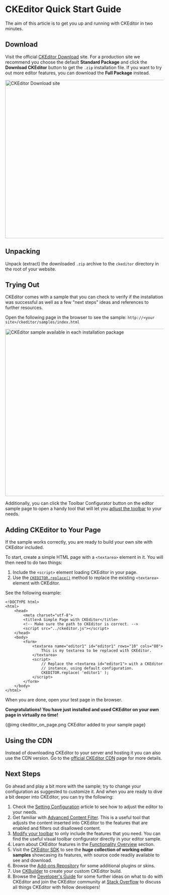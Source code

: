 <!--
Copyright (c) 2003-2017, CKSource - Frederico Knabben. All rights reserved.
For licensing, see LICENSE.md.
-->

# CKEditor Quick Start Guide

The aim of this article is to get you up and running with CKEditor in two minutes.

## Download

Visit the official [CKEditor Download](http://ckeditor.com/download) site. For a production site we recommend you choose the default **Standard Package** and click the **Download CKEditor** button to get the `.zip` installation file. If you want to try out more editor features, you can download the **Full Package** instead.

<a href="http://ckeditor.com/download"><img src="guides/dev_installation/ckeditor_quick_start_download.png" alt="CKEditor Download site" width="932" height="502"></a>

## Unpacking

Unpack (extract) the downloaded `.zip` archive to the `ckeditor` directory in the root of your website.

## Trying Out

CKEditor comes with a sample that you can check to verify if the installation was successful as well as a few "next steps" ideas and references to further resources.

Open the following page in the browser to see the sample:
`http://<your site>/ckeditor/samples/index.html`

<img src="guides/dev_installation/ckeditor_sample.png" alt="CKEditor sample available in each installation package" width="802" height="530">

Additionally, you can click the Toolbar Configurator button on the editor sample page to open a handy tool that will let you [adjust the toolbar](#!/guide/dev_toolbar) to your needs.

## Adding CKEditor to Your Page

If the sample works correctly, you are ready to build your own site with CKEditor included.

To start, create a simple HTML page with a `<textarea>` element in it. You will then need to do two things:

1. Include the  `<script>` element loading CKEditor in your page.
2. Use the [`CKEDITOR.replace()`](#!/api/CKEDITOR-method-replace) method to replace the existing `<textarea>` element with CKEditor.

See the following example:

	<!DOCTYPE html>
	<html>
		<head>
			<meta charset="utf-8">
			<title>A Simple Page with CKEditor</title>
			<!-- Make sure the path to CKEditor is correct. -->
			<script src="../ckeditor.js"></script>
		</head>
		<body>
			<form>
				<textarea name="editor1" id="editor1" rows="10" cols="80">
					This is my textarea to be replaced with CKEditor.
				</textarea>
				<script>
					// Replace the <textarea id="editor1"> with a CKEditor
					// instance, using default configuration.
					CKEDITOR.replace( 'editor1' );
				</script>
			</form>
		</body>
	</html>

When you are done, open your test page in the browser.

**Congratulations! You have just installed and used CKEditor on your own page in virtually no time!**

{@img ckeditor_on_page.png CKEditor added to your sample page}

## Using the CDN

Instead of downloading CKEditor to your server and hosting it you can also use the CDN version. Go to the [official CKEditor CDN](http://cdn.ckeditor.com/) page for more details.

## Next Steps

Go ahead and play a bit more with the sample; try to change your configuration as suggested to customize it. And when you are ready to dive a bit deeper into CKEditor, you can try the following:

1. Check the [Setting Configuration](#!/guide/dev_configuration) article to see how to adjust the editor to your needs.
1. Get familiar with [Advanced Content Filter](#!/guide/dev_acf). This is a useful tool that adjusts the content inserted into CKEditor to the features that are enabled and filters out disallowed content.
1. [Modify your toolbar](#!/guide/dev_toolbar) to only include the features that you need. You can find the useful visual toolbar configurator directly in your editor sample.
1. Learn about CKEditor features in the [Functionality Overview](#!/guide/dev_features) section.
1. Visit the [CKEditor SDK](..) to see the **huge collection of working editor samples** showcasing its features, with source code readily available to see and download.
1. Browse the [Add-ons Repository](http://ckeditor.com/addons/plugins/all) for some additional plugins or skins.
1. Use [CKBuilder](http://ckeditor.com/builder) to create your custom CKEditor build.
1. Browse the [Developer's Guide](#!/guide) for some further ideas on what to do with CKEditor and join the CKEditor community at [Stack Overflow](http://stackoverflow.com/questions/tagged/ckeditors) to discuss all things CKEditor with fellow developers!
